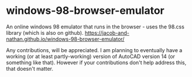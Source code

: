 # windows-98-browser-emulator
An online windows 98 emulator that runs in the browser - uses the 98.css library (which is also on github).
https://jacob-and-nathan.github.io/windows-98-browser-emulator/

Any contributions, will be appreciated. I am planning to eventually have a working (or at least partly-working) version of AutoCAD version 14 (or something like that).
However if your contributions don't help address this, that doesn't matter.

